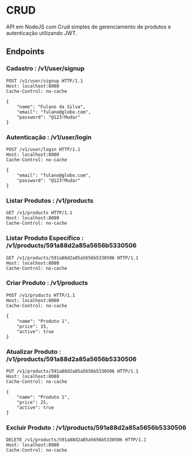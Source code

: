 # CRUD
API em NodeJS com Crud simples de gerenciamento de produtos e autenticação utilizando JWT.

## Endpoints

### Cadastro : /v1/user/signup
```
POST /v1/user/signup HTTP/1.1
Host: localhost:8080
Cache-Control: no-cache

{
    "name": "Fulano da Silva",
    "email": "fulano@globo.com",
    "password": "@123!Mudar"
}
```

### Autenticação : /v1/user/login
```
POST /v1/user/login HTTP/1.1
Host: localhost:8080
Cache-Control: no-cache

{
    "email": "fulano@globo.com",
    "password": "@123!Mudar"
}
```

### Listar Produtos : /v1/products
```
GET /v1/products HTTP/1.1
Host: localhost:8080
Cache-Control: no-cache
```

### Listar Produto Específico : /v1/products/591a88d2a85a5656b5330506
```
GET /v1/products/591a88d2a85a5656b5330506 HTTP/1.1
Host: localhost:8080
Cache-Control: no-cache
```

### Criar Produto : /v1/products
```
POST /v1/products HTTP/1.1
Host: localhost:8080
Cache-Control: no-cache

{
    "name": "Produto 1",
    "price": 15,
    "active": true
}
```

### Atualizar Produto : /v1/products/591a88d2a85a5656b5330506
```
PUT /v1/products/591a88d2a85a5656b5330506 HTTP/1.1
Host: localhost:8080
Cache-Control: no-cache

{
    "name": "Produto 1",
    "price": 25,
    "active": true
}
```

### Excluir Produto : /v1/products/591a88d2a85a5656b5330506
```
DELETE /v1/products/591a88d2a85a5656b5330506 HTTP/1.1
Host: localhost:8080
Cache-Control: no-cache
```
